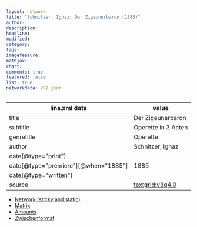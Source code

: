 ```yaml
---
layout: network
title: "Schnitzer, Ignaz: Der Zigeunerbaron (1885)"
author:
description:
headline:
modified:
category:
tags:
imagefeature: 
mathjax: 
chart: 
comments: true
featured: false
list: true
networkdata: 292.json
---
```

lina.xml data  | value
------------- | -------------
title|Der Zigeunerbaron
subtitle|Operette in 3 Acten
genretitle|Operette
author|Schnitzer, Ignaz
date[@type="print"]|
date[@type="premiere"][@when="1885"]|1885
date[@type="written"]|
source|[textgrid:v3q4.0](https://textgridlab.org/1.0/tgcrud-public/rest/textgrid:v3q4.0/data)



* [Network (sticky and static)](/network292)
* [Matrix](/matrix292)
* [Amounts](/amounts292)
* [Zwischenformat](/lina292 )
